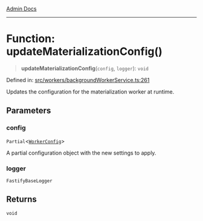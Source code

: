 [Admin Docs](/)

***

# Function: updateMaterializationConfig()

> **updateMaterializationConfig**(`config`, `logger`): `void`

Defined in: [src/workers/backgroundWorkerService.ts:261](https://github.com/Sourya07/talawa-api/blob/61a1911602b2f0aac7635e08ae2918f4f768e8ff/src/workers/backgroundWorkerService.ts#L261)

Updates the configuration for the materialization worker at runtime.

## Parameters

### config

`Partial`\<[`WorkerConfig`](../../eventGeneration/eventGenerationPipeline/interfaces/WorkerConfig.md)\>

A partial configuration object with the new settings to apply.

### logger

`FastifyBaseLogger`

## Returns

`void`
